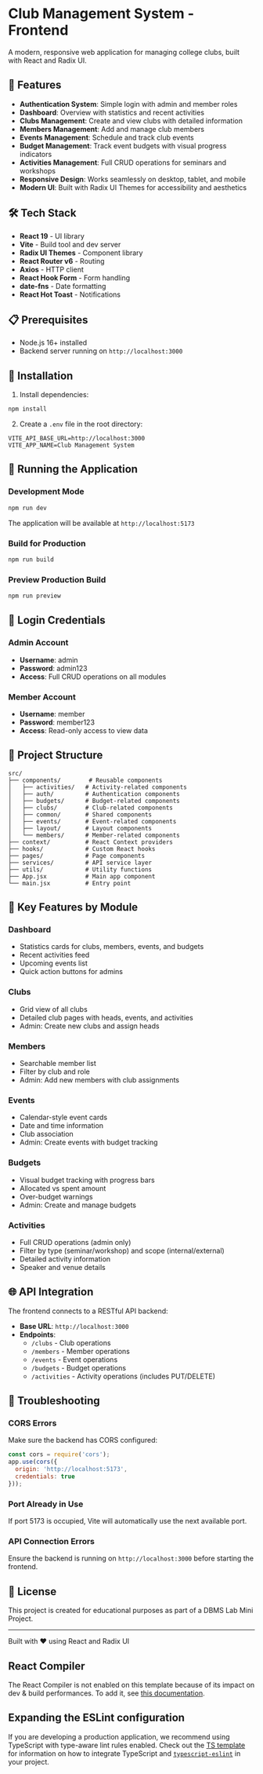 # Club Management System - Frontend

A modern, responsive web application for managing college clubs, built with React and Radix UI.

## 🚀 Features

- **Authentication System**: Simple login with admin and member roles
- **Dashboard**: Overview with statistics and recent activities
- **Clubs Management**: Create and view clubs with detailed information
- **Members Management**: Add and manage club members
- **Events Management**: Schedule and track club events
- **Budget Management**: Track event budgets with visual progress indicators
- **Activities Management**: Full CRUD operations for seminars and workshops
- **Responsive Design**: Works seamlessly on desktop, tablet, and mobile
- **Modern UI**: Built with Radix UI Themes for accessibility and aesthetics

## 🛠️ Tech Stack

- **React 19** - UI library
- **Vite** - Build tool and dev server
- **Radix UI Themes** - Component library
- **React Router v6** - Routing
- **Axios** - HTTP client
- **React Hook Form** - Form handling
- **date-fns** - Date formatting
- **React Hot Toast** - Notifications

## 📋 Prerequisites

- Node.js 16+ installed
- Backend server running on `http://localhost:3000`

## 🔧 Installation

1. Install dependencies:
```bash
npm install
```

2. Create a `.env` file in the root directory:
```env
VITE_API_BASE_URL=http://localhost:3000
VITE_APP_NAME=Club Management System
```

## 🚀 Running the Application

### Development Mode
```bash
npm run dev
```
The application will be available at `http://localhost:5173`

### Build for Production
```bash
npm run build
```

### Preview Production Build
```bash
npm run preview
```

## 🔐 Login Credentials

### Admin Account
- **Username**: admin
- **Password**: admin123
- **Access**: Full CRUD operations on all modules

### Member Account
- **Username**: member
- **Password**: member123
- **Access**: Read-only access to view data

## 📁 Project Structure

```
src/
├── components/        # Reusable components
│   ├── activities/   # Activity-related components
│   ├── auth/         # Authentication components
│   ├── budgets/      # Budget-related components
│   ├── clubs/        # Club-related components
│   ├── common/       # Shared components
│   ├── events/       # Event-related components
│   ├── layout/       # Layout components
│   └── members/      # Member-related components
├── context/          # React Context providers
├── hooks/            # Custom React hooks
├── pages/            # Page components
├── services/         # API service layer
├── utils/            # Utility functions
├── App.jsx           # Main app component
└── main.jsx          # Entry point
```

## 🎨 Key Features by Module

### Dashboard
- Statistics cards for clubs, members, events, and budgets
- Recent activities feed
- Upcoming events list
- Quick action buttons for admins

### Clubs
- Grid view of all clubs
- Detailed club pages with heads, events, and activities
- Admin: Create new clubs and assign heads

### Members
- Searchable member list
- Filter by club and role
- Admin: Add new members with club assignments

### Events
- Calendar-style event cards
- Date and time information
- Club association
- Admin: Create events with budget tracking

### Budgets
- Visual budget tracking with progress bars
- Allocated vs spent amount
- Over-budget warnings
- Admin: Create and manage budgets

### Activities
- Full CRUD operations (admin only)
- Filter by type (seminar/workshop) and scope (internal/external)
- Detailed activity information
- Speaker and venue details

## 🌐 API Integration

The frontend connects to a RESTful API backend:

- **Base URL**: `http://localhost:3000`
- **Endpoints**:
  - `/clubs` - Club operations
  - `/members` - Member operations
  - `/events` - Event operations
  - `/budgets` - Budget operations
  - `/activities` - Activity operations (includes PUT/DELETE)

## 🐛 Troubleshooting

### CORS Errors
Make sure the backend has CORS configured:
```javascript
const cors = require('cors');
app.use(cors({
  origin: 'http://localhost:5173',
  credentials: true
}));
```

### Port Already in Use
If port 5173 is occupied, Vite will automatically use the next available port.

### API Connection Errors
Ensure the backend is running on `http://localhost:3000` before starting the frontend.

## 📝 License

This project is created for educational purposes as part of a DBMS Lab Mini Project.

---

Built with ❤️ using React and Radix UI

## React Compiler

The React Compiler is not enabled on this template because of its impact on dev & build performances. To add it, see [this documentation](https://react.dev/learn/react-compiler/installation).

## Expanding the ESLint configuration

If you are developing a production application, we recommend using TypeScript with type-aware lint rules enabled. Check out the [TS template](https://github.com/vitejs/vite/tree/main/packages/create-vite/template-react-ts) for information on how to integrate TypeScript and [`typescript-eslint`](https://typescript-eslint.io) in your project.
